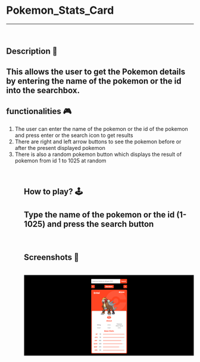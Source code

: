 # **Pokemon_Stats_Card** 

---

<br>

## **Description 📃**
This allows the user to get the Pokemon details by entering the name of the pokemon or the id into the searchbox.
- 

## **functionalities 🎮**
<ol>
<li>The user can enter the name of the pokemon or the id of the pokemon and press enter or the search icon to get results</li>
<li>There are right and left arrow buttons to see the pokemon before or after the present displayed pokemon</li>
<li>There is also a random pokemon button which displays the result of pokemon from id 1 to 1025 at random</li>
<ol>


<br>

## **How to play? 🕹️**
Type the name of the pokemon or the id (1-1025) and press the search button
- 

<br>

## **Screenshots 📸**

<br>
<img width="1440" alt="Screenshot 2023-07-19 at 8 01 36 PM" src="image.png">

<br>

